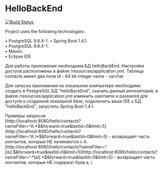 # HelloBackEnd


[![Build Status](https://travis-ci.org/velovan/helloback.svg?branch=master)](https://travis-ci.org/velovan/helloback)

Project uses the following technologies:


• PostgreSQL 9.6.4-1.
• Spring Boot 1.4.1.  
• PostgreSQL 9.6.4-1.  
• Maven.  
• Eclipse IDE


Для работы приложения необходима БД helloBackEnd. Настройки доступа расположены в файле /resources/application.yml.
Таблица contacts имеет два поля
id - 64 bit integer
name - varchar



Для запуска приложения на локальном компьетере необходимо создать в PostgreSQL БД "helloBackEnd", скачать данный репозиторий, в файле /resources/application.yml изменить username и password для доступа к созданной локальной базе, подключить ваше IDE к БД "helloBackEnd", запустить Spring Boot 1.4.1.

Примеры запросов  
[http://localhost:8080/hello/contacts?nameFilter=^A.\*$&forward=true&lastId=0&limit=5](http://localhost:8080/hello/contacts?nameFilter=^A.\*$&forward=true&lastId=0&limit=5) - возвращает часть контактов, которые НЕ начинаются с A.  
[http://localhost:8080/hello/contacts?nameFilter=^.*[ai].*$&forward=true&lastId=0&limit=5](http://localhost:8080/hello/contacts?nameFilter=^.*[ai].*$&forward=true&lastId=0&limit=5) - возвращает часть контактов, которые НЕ содержат букв a, i.

